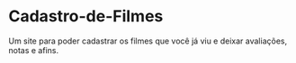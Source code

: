 # Cadastro-de-Filmes
Um site para poder cadastrar os filmes que você já viu e deixar avaliações, notas e afins.
